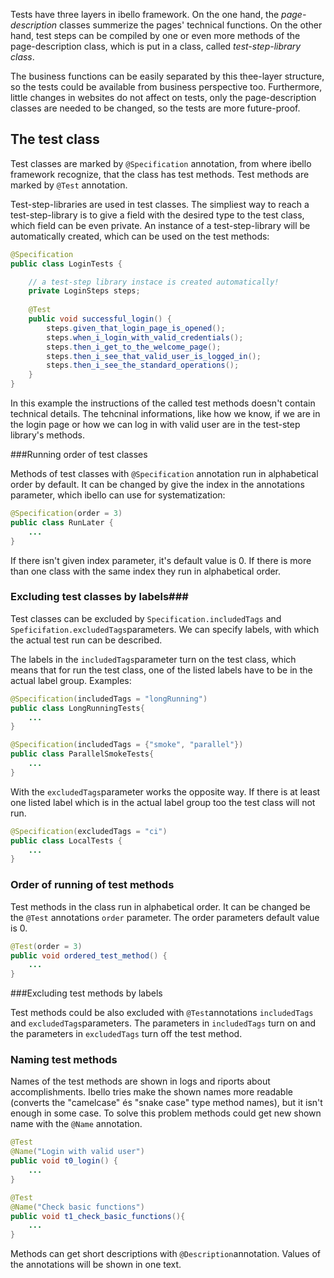 Tests have three layers in ibello framework. On the one hand, the *page-description* classes  summerize the pages' technical functions. On the other hand, test steps can be compiled by one or even more methods of the page-description class, which is put in a class, called *test-step-library class*. 

The business functions can be easily separated by this thee-layer structure, so the tests could be available from business perspective too. 
Furthermore, little changes in websites do not affect on tests, only the page-description classes are needed to be changed, so the tests are more future-proof.

## The test class

Test classes are marked by `@Specification` annotation, from where ibello framework recognize, that the class has test methods. Test methods are marked by `@Test` annotation.

Test-step-libraries are used in test classes. The simpliest way to reach a test-step-library is to give a field with the desired type to the test class, which field can be even private.
An instance of a test-step-library will be automatically created, which can be used on the test methods:

```java
@Specification
public class LoginTests {

    // a test-step library instace is created automatically!
    private LoginSteps steps;
    
    @Test
    public void successful_login() {
        steps.given_that_login_page_is_opened();
        steps.when_i_login_with_valid_credentials();
        steps.then_i_get_to_the_welcome_page();
        steps.then_i_see_that_valid_user_is_logged_in();
        steps.then_i_see_the_standard_operations();
    }
}
```

In this example the instructions of the called test methods doesn't contain technical details. The tehcninal informations, like how we know, if we are in the login page or how we can log in with valid user are in the test-step library's methods.

###Running order of test classes

Methods of test classes with `@Specification` annotation run in alphabetical order by default. It can be changed by give the index in the annotations parameter, which ibello can use for systematization:

```java
@Specification(order = 3)
public class RunLater {
	...
}
```

If there isn't given index parameter, it's default value is 0.  If there is more than one class with the same index they run in alphabetical order.

### Excluding test classes by labels###

Test classes can be excluded by `Specification.includedTags` and `Speficifation.excludedTags`parameters. We can specify labels, with which the actual test run can be described.

The labels in the `includedTags`parameter turn on the test class, which means that for run the test class, one of the listed labels have to be in the actual label group. Examples:

```java
@Specification(includedTags = "longRunning")
public class LongRunningTests{
    ...
}

@Specification(includedTags = {"smoke", "parallel"})
public class ParallelSmokeTests{
    ...
}
```

With the `excludedTags`parameter works the opposite way. If there is at least one listed label which is in the actual label group too the test class will not run.

```java
@Specification(excludedTags = "ci")
public class LocalTests {
    ...
}
```

### Order of running of test methods

Test methods in the class run in alphabetical order. It can be changed be the `@Test` annotations `order` parameter. The order parameters default value is 0.

```java
@Test(order = 3)
public void ordered_test_method() {
    ...
}
```

###Excluding test methods by labels

Test methods could be also excluded with `@Test`annotations `includedTags` and `excludedTags`parameters. The parameters in `includedTags` turn on and the parameters in `excludedTags` turn off the test method.

### Naming test methods

Names of the test methods are shown in logs and riports about accomplishments. Ibello tries make the shown names more readable (converts the "camelcase" és "snake case" type method names), but it isn't enough in some case. To solve this problem methods could get new shown name with the `@Name` annotation.

```java
@Test
@Name("Login with valid user")
public void t0_login() {
    ...
}

@Test
@Name("Check basic functions")
public void t1_check_basic_functions(){
    ...
}
```

Methods can get short descriptions with `@Description`annotation. Values of the annotations will be shown in one text.